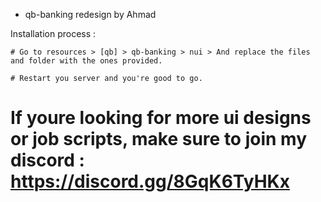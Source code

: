 - qb-banking redesign by Ahmad

 Installation process :
```
# Go to resources > [qb] > qb-banking > nui > And replace the files and folder with the ones provided.

# Restart you server and you're good to go.
```
# If youre looking for more ui designs or job scripts, make sure to join my discord : https://discord.gg/8GqK6TyHKx
